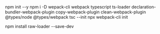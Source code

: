 npm init --y
npm i -D wepack-cli webpack typescript ts-loader declaration-bundler-webpack-plugin copy-webpack-plugin clean-webpack-plugin @types/node @types/webpack
tsc --init
npx webpack-cli init

npm install raw-loader --save-dev